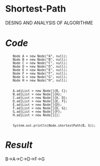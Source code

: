 # Shortest-Path
 DESING AND ANALYSIS OF ALGORITHME

# _Code_
<sub>

        Node A = new Node("A", null);
        Node B = new Node("B", null);
        Node C = new Node("C", null);
        Node D = new Node("D", null);
        Node E = new Node("E", null);
        Node F = new Node("F", null);
        Node G = new Node("G", null);
        Node H = new Node("H", null);


        A.adjList = new Node[]{B, C};
        B.adjList = new Node[]{A};
        C.adjList = new Node[]{A, D};
        D.adjList = new Node[]{E, F};
        E.adjList = new Node[]{D};
        F.adjList = new Node[]{D, G};
        G.adjList = new Node[]{F};
        H.adjList = new Node[]{};


        System.out.println(Node.shortestPath(B, G));
        
</sub>

# _Result_
B->A->C->D->F->G
